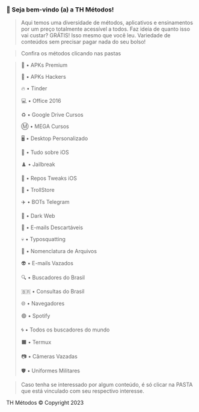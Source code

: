 ### 👑 Seja bem-vindo (a) a TH Métodos!

> Aqui temos uma diversidade de métodos, aplicativos e ensinamentos por um preço totalmente acessível a todos. Faz ideia de quanto isso vai custar? GRÁTIS! Isso mesmo que você leu. Variedade de conteúdos sem precisar pagar nada do seu bolso!

> Confira os métodos clicando nas pastas

> 👾 • APKs Premium
>
> 👺 • APKs Hackers
>
> 🔥 • Tinder
>
> 💻 • Office 2016
>
> ♻️ • Google Drive Cursos
>
> Ⓜ️ • MEGA Cursos
>
> 🖥️ • Desktop Personalizado
>
> 📱 • Tudo sobre iOS
>
> ♟️ • Jailbreak
>
> 🔗 • Repos Tweaks iOS
>
> 🔵 • TrollStore
>
> ✈️ • BOTs Telegram
>
> 🦠 • Dark Web
> 
> 📩 • E-mails Descartáveis
>
> 💀 • Typosquatting
>
> 📂 • Nomenclatura de Arquivos
>
> 👽 • E-mails Vazados
>
> 🔍 • Buscadores do Brasil
>
> 🇧🇷 • Consultas do Brasil
>
> 🌐 • Navegadores
>
> 🟢 • Spotify
>
> 🌀 • Todos os buscadores do mundo
>
> ⬛ • Termux
>
> 📷 • Câmeras Vazadas
>
> 🛡️ • Uniformes Militares

> Caso tenha se interessado por algum conteúdo, é só clicar na PASTA que está vinculado com seu respectivo interesse.

TH Métodos © Copyright 2023
